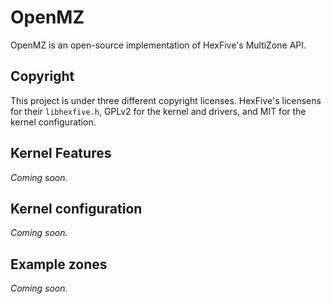 # OpenMZ 

OpenMZ is an open-source implementation of HexFive's MultiZone API.


## Copyright

This project is under three different copyright licenses. HexFive's licensens for their `libhexfive.h`, GPLv2 for the kernel and drivers, and MIT for the kernel configuration.

## Kernel Features
*Coming soon.*

## Kernel configuration
*Coming soon.*

## Example zones
*Coming soon.*
